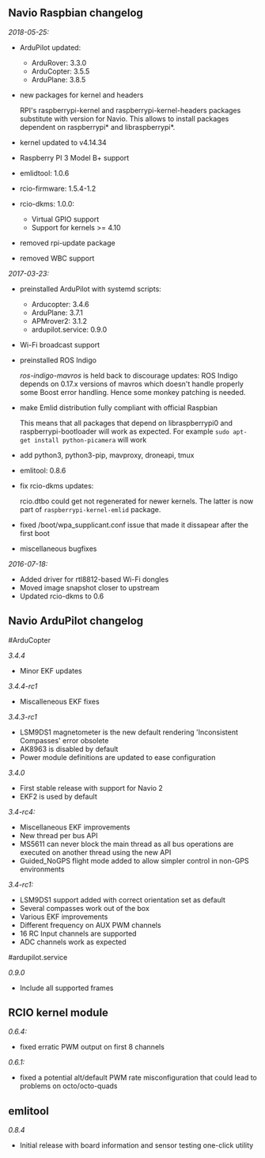 ## Navio Raspbian changelog

*2018-05-25:*

- ArduPilot updated:
    - ArduRover: 3.3.0
    - ArduCopter: 3.5.5
    - ArduPlane: 3.8.5

- new packages for kernel and headers

    RPI's raspberrypi-kernel and raspberrypi-kernel-headers packages substitute with version for Navio. This allows to install packages dependent on raspberrypi* and libraspberrypi*.

- kernel updated to v4.14.34
- Raspberry PI 3 Model B+ support
- emlidtool: 1.0.6
- rcio-firmware: 1.5.4-1.2
- rcio-dkms: 1.0.0:
    - Virtual GPIO support
    - Support for kernels >= 4.10
- removed rpi-update package
- removed WBC support

*2017-03-23:*

- preinstalled ArduPilot with systemd scripts:
    - Arducopter: 3.4.6
    - ArduPlane: 3.7.1
    - APMrover2: 3.1.2
    - ardupilot.service: 0.9.0

- Wi-Fi broadcast support
- preinstalled ROS Indigo

    *ros-indigo-mavros* is held back to discourage updates: ROS Indigo depends on 0.17.x versions of mavros which doesn't handle properly some Boost error handling. Hence some monkey patching is needed.

- make Emlid distribution fully compliant with official Raspbian

    This means that all packages that depend on libraspberrypi0 and raspberrypi-bootloader will work as expected.
    For example ```sudo apt-get install python-picamera``` will work

- add python3, python3-pip, mavproxy, droneapi, tmux
- emlitool: 0.8.6
- fix rcio-dkms updates:

    rcio.dtbo could get not regenerated for newer kernels. The latter is now part of ```raspberrypi-kernel-emlid``` package.

- fixed /boot/wpa_supplicant.conf issue that made it dissapear after the first boot
- miscellaneous bugfixes

*2016-07-18:*

- Added driver for rtl8812-based Wi-Fi dongles
- Moved image snapshot closer to upstream
- Updated rcio-dkms to 0.6

## Navio ArduPilot changelog

#ArduCopter

*3.4.4*

- Minor EKF updates

*3.4.4-rc1*

- Miscalleneous EKF fixes

*3.4.3-rc1*

- LSM9DS1 magnetometer is the new default rendering 'Inconsistent Compasses' error obsolete
- AK8963 is disabled by default
- Power module definitions are updated to ease configuration

*3.4.0*

- First stable release with support for Navio 2
- EKF2 is used by default

*3.4-rc4:*

- Miscellaneous EKF improvements
- New thread per bus API
- MS5611 can never block the main thread as all bus operations are executed on another thread using the new API
- Guided_NoGPS flight mode added to allow simpler control in non-GPS environments

*3.4-rc1:*

- LSM9DS1 support added with correct orientation set as default
- Several compasses work out of the box
- Various EKF improvements
- Different frequency on AUX PWM channels
- 16 RC Input channels are supported
- ADC channels work as expected

#ardupilot.service

*0.9.0*

- Include all supported frames

## RCIO kernel module

*0.6.4:*

- fixed erratic PWM output on first 8 channels

*0.6.1:*

- fixed a potential alt/default PWM rate misconfiguration that could lead to problems on octo/octo-quads

## emlitool

*0.8.4*

- Initial release with board information and sensor testing one-click utility
